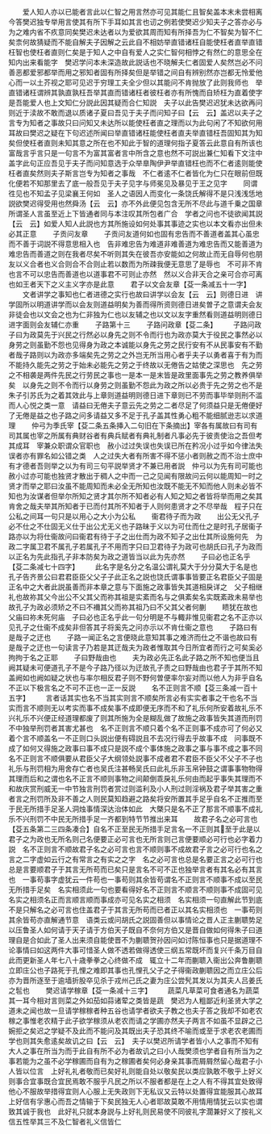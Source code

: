<!-- { "loadSidebar": true } -->
　　爱人知人亦以已能者言此以仁智之用言然亦可见其能仁且智矣盖本末未尝相离今答樊迟独专举用言使其有所下手耳如其言也讱之例若使樊迟少知夫子之答亦必与为之难内省不疚意同矣樊迟未达者以为爱欲其周而知有所择吾为仁不智矣为智不仁矣柰何故猜疑而不能自解夫子因解之云此自不相妨举直错诸枉自能使枉者直举直错枉智也使枉者直则仁矣是于知人之中自有爱人之实仁智何相悖之有然仁的意思全在知内出来看能字　樊迟学问本未深造故此説话也不晓解夫仁者固爱人矣然岂必不问善恶都爱邪都举而用之邪知者固有所择矣但是举错之间自有辨别然亦岂都无怜爱他心而一以土芥视之耶可见迟于穷理工夫全少但以其能问不肯抛放了此则我师也　举直错诸枉谓辨其孰直孰枉吾举其直而错诸枉者彼枉者亦有所愧而自矫枉为直着使字是吾能爱人也上文知仁分説此因其疑而合仁知説　夫子以此告樊迟迟犹未达欲再问则近于渎故不敢而退以质诸子夏曰吾见于夫子而问知子曰【云　云】盖迟以夫子之言专为知者之事故只曰问知又未达所以能使枉者直之理而以为此句闲了不知欲何用耳故曰樊迟之疑在下句迟述所闻曰举直错诸枉能使枉者直夫举直错枉吾固知其为知矣但使枉者直则未知其意之所在也不知此于智的道理何指子夏答云此意自有所该也富哉言乎言只是一句言不为富其富者言中所含之意也然不可説出兼仁知看下文注中盖字此句正应吾见于夫子而问知意选于众举臯陶伊尹举直错枉也而不仁者逺则能使枉者直矣然则夫子斯言岂专为知者之事哉　不仁者逺不仁者皆化为仁只在眼前但既化便若不知那里去了底一般吾见于夫子见字与师冕见及暴见于王之见字
　　同谓徃见也不知孟子见梁襄王何如　圣人之语因人而变化一条饶氏解得不是只浅浅恁地説欲樊迟得受用也然舜汤【云　云】亦不外此便见包含无所不尽此与道千乗之国章所谓圣人言虽至近上下皆通者同与本注叹其所包者广合　学者之问也不徒欲闻其説【云　云】如爱人知人此説也方其所施设如何处事其事迹之实也以本文看亦出但未必其正意
　　子贡问友章
　　子贡问友道何如也固有忠告而不善道者盖其心虽忠而不善于词説不得意思相入也　告非难忠告为难道非难善道为难忠告而又能善道为难忠告而善道之则在我者尽矣不听则其失在彼吾亦安能如之何故止而无自辱何也朋友以义合者也义合则合不合则止若以数而为所疎我便无意思了是辱也　不可非不肯也言不可以忠告而善道也以道事君不可则止亦然　然以义合非天合之亲可合亦可离也如王者天下之义主义字亦是此意
　　君子以文会友章【芟一条减五十一字】
　　文者讲学之事知也仁者进德之实行也故曰讲学以会友【云　云】则德日进　讲学固所以明道讲学而以会友则道益明矣为善而得所资则德日进矣曽子之意谓夫会友非徒会也以文会之也为仁非独为仁也以友辅之也以文以友字重然看则道益明则德日进字面则会友辅仁亦重
　　子路第十三
　　子路问政章【芟二条】
　　子路问政子曰为政莫先于兴民之行然必以身先之则不令而行也为政亦莫大于役民之事然必以身劳之则虽勤不怨也见得身为政之本诚能以身先之劳之民行安有不从民事安有不勤者哉子路则以为政亦多端矣先之劳之之外岂无所当用心者乎夫子以勇者喜于有为而不能持久能先之劳之于始未必能先之劳之于终故以无倦告之姑使之深思也　先之劳之不相袭是两件先民之行劳民之事也一是本一是末皆是政里面事先之劳之教养俱举矣　以身先之则不令而行以身劳之则虽勤不怨此为政之所以必贵于先之劳之也不是朱子引苏氏为之着其效此与上章则道益明则德日进下章则已不劳而事毕举则刑不滥而人心悦之类一意　请益曰无倦夫子意云先之劳之二者尽足了何须益只是无倦便好了无倦是益之也子路之问多请益又多不足于孔子盖其性勇心粗不能细腻逊志以求道理
　　仲弓为季氏宰【芟二条五条挿入二句旧在下条摘出】宰各有属故曰有司有司其属也宰之所属有典财谷者有典兵赋者有典礼制者凡事必先于彼责使治之吾但考其成耳　宰兼众职谓众官职也　赦小过过失误也失误已所在矜况小过乎如今律法失误者亦有罪名如公错之类　人之过失大者有所害不得不惩小者则赦之而不治士庶中有才德者吾则举之以为有司三句平説举贤才不兼已用者説　仲弓以为先有司可能也赦小过亦可能也独贤才散出于稠人之中而一己之见闻有限故问云何以能周知一时之贤才而举之耶曰汝虽不能周知而未必全无所知也汝既不能无不知而他人则未必皆不知也为汝谋者但举尔所知之贤才其尔所不知者必有人知之知之者皆将举而用之矣其肯舍之哉夫举其所知者于已而付其所不知者于人则何患贤才之不尽举哉　程子只在公私之间耳一句只是以用心之大小为公私
　　衞君待子而为政
　　出公无父孔子必不仕之不仕固无义仕于出公尤无义也子路昧于义以为可仕而仕之是时孔子居衞子路亦以为将仕衞故问曰衞君有待于子之出仕而为政不知子之出仕其所设施何先　为政二字属卫君不属孔子若属孔子不用而字只曰卫君待子为政可也胡氏曰孔子为政而以正名为先此指孔子非本防矣为政之道皆当以此为先亦然
　　子曰必也正名乎【芟二条减七十四字】
　　此名字是名分之名温公谓礼莫大于分分莫大于名是也孔子告齐景公曰君君臣臣父父子子此正名之説也饶氏谓事事皆要正名君臣父子固是正名中之大者此説虽善而非本章之意与下面施之政事皆失其道相戾详之　父子相继礼也故祢其父今出公不父其父而祢其祖是实紊而名与之俱紊矣名实既紊政未易举也故孔子为政必须矫之不曰不襧其父而祢其祖乃曰不父其父者何蒯
　　瞆犹在故也父庙曰祢未死何庙　子曰必也正名乎此一句分明是不与輙非惟见衞君之名不正亦以见孔子之仕衞不成矣非但答其子将奚先之问亦示以不肯仕衞之意也
　　子路曰有是哉子之迂也
　　子路一闻正名之言便晓此意知其事之难济而仕之不谐也故曰有是哉子之迂也一句读言子乃若是其迂哉夫为政者惟取其今日所宜者而行之可矣奚必拘拘于名之正耶
　　子曰野哉由也
　　夫为政必先正名此子路之所不知也便当且阙其疑未可便道孔子不是今子路乃径以为迂故孔子责之曰野哉由也君子于其所不知盖阙如也阙如疑之状也与率尔相反君子则不野何曽便率尔妄对而以他人为非乎自名不正以下极言名之不可不正也一正一反説
　　名不正则言不顺【芟三条减一百十五字】
　　言者话其实也名不当其实则言不顺矣所言必有实实者事之干也名不当实而言不顺则无以考实而事不成矣事不成即便无序而不和了礼乐何所安着故礼乐不兴礼乐不兴便正经道理都废了则其所施为全是糊乱做了故施之政事皆失其道而刑罚不中独举刑罚者其害尤甚也　名不正则言不顺只着个名不正则事不成亦可了何必又着个言不顺盖名一不正则口头説出便有碍説且不去况行得去乎故事不成　问事既不成了如何又得施之政事曰事不成只是説不成个事体施之政事之事与事不成之事不同　名不正则言不顺俱要从君臣父子大纲领处説事不成者君不君臣不臣父不父子不子也　礼乐与刑罚相为用舍存亡者也吴氏注甚畅吴氏曰此礼乐非玉帛钟鼓之谓事事物物得其理而后和之谓也名不正言不顺则事物之间颠倒乖戾礼乐何由而起乎事失其理而不和故庆赏刑威无一中节独言刑罚者赏过则滥利及小人刑过则淫祸及君子举其害之重者言之刑罚所及非不善之人则民莫知趋避之路矣将安所置其手足乎自名不正推而至于民无所措手足圣人洞烛事情深达治体如此　大槩只是名不正了那言不顺事不成礼乐不兴刑罚不中民无所措手足一齐都到特节节推出来耳
　　故君子名之必可言也【芟五条第二三四条凑合】自名不正至民无所措手足言名一不正则其至于此是以君子之为政也无所名则己名便要正必可言也无所言则己言便要顺必可行也必字着力説　名不正则言不顺故君子名之必可言也言不顺则事不成故君子言之必可行也名之言之二字虚如云行之有常言之有实之之字　名之必可言也总是名要正言之必可行也总是言要顺君子于其言无所苟而已矣只是言名不可不正也独举言者有其名必有其言也　一事苟事字虚犹云一件苟也一事苟则其余皆苟谓名不正则言不顺事不成以至民无所措手足矣　名实相须此一句也要看得好名不正则言不顺言不顺则事不成固可见名实之相须名正而言顺言顺而事成亦可见名实之相须　名实相须一句直解此节到底不是只解名之必可言也住盖君子于其言无所苟而已者正以其名实相须也　一事苟则其余皆苟亦直解通节意　语类云或问胡氏之説固善但以事情论之晋人正主蒯聩势足以压鲁圣人如何请于天子请于方伯天子既自不奈何方伯又是晋自做如何得朱子曰道理自是合如此了圣人出来须自能使晋不为蒯聩贺孙因问如讨陈恒事也只是据道理不论事情曰如这两件大事可惜圣人做不透若做得透使三纲五常既坏而复兴千条万目自此而更新圣人年七八十歳拳拳之心终做不成　辄立十二年而蒯聩入衞出公奔鲁蒯聩立即庄公也子路死于孔悝之难即其事也孔悝孔父子之子得衞政蒯聩因之而立庄公后亦为晋所逐至于逾墙折股卒见杀于戎州己氏之妻为庄公尝髠其发以为其夫人吕姜氏之髢也
　　樊迟请学稼章【芟一条减十三字】
　　蔬菜凡草菜可食者通名为蔬菜其一耳今相对言则菜之外如茄如蒜诸荤之类皆是蔬　樊迟为人粗鄙近利圣贤大学之道未之闻也故一旦请学稼稼者种五谷也请学者欲夫子教之也夫子答之我却不如老农稼之事惟老农精于此子欲学稼须从老农而请之学圃亦然夫子两言不如虽不显辟之己婉拒之矣迟之学疑不及此而不能问及其既出夫子恐其终不喻而或至于求老农老圃而学也则其失愈逺矣故讥之曰【云　云】　夫子以樊迟所请学者皆小人之事而不知有大人之事在所当为而于此自有所不必为者故讥之曰小人哉樊须也学者自有所当为之事若能为之虽不必学稼圃而自有为之稼圃者矣何必身亲其事而屑屑然留心哉君子小人皆以位言　上好礼礼者敬而已矣好礼则能自处以敬矣民以类应孰敢不敬乎上好义则事合宜事既合宜民焉敢不服乎凡民之所以不服者都是在上之人有不得其宜处致得他心不服故举措得宜则人心服上无失政则下无私议又云特以处置得宜能服其心故耳上好信有孚惠心而吾之情输于下矣民独无人心者耶故莫敢不用情用情犹云以实也谓致其诚于我也　此好礼只就本身説与上好礼则民易使不同彼礼字濶兼好义了按礼义信五性举其三不及仁智者礼义信皆仁

